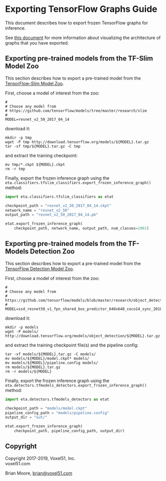 # Exporting TensorFlow Graphs Guide

This document describes how to export frozen TensorFlow graphs for inference.

See [this document](visualize_tf_graphs_guide.md) for more information about
visualizing the architecture of graphs that you have exported.


## Exporting pre-trained models from the TF-Slim Model Zoo

This section describes how to export a pre-trained model from the
[TensorFlow-Slim Model Zoo](https://github.com/tensorflow/models/tree/master/research/slim).

First, choose a model of interest from the zoo:

```shell
#
# Choose any model from
# https://github.com/tensorflow/models/tree/master/research/slim
#
MODEL=resnet_v2_50_2017_04_14
```

download it:

```
mkdir -p tmp
wget -P tmp http://download.tensorflow.org/models/${MODEL}.tar.gz
tar -xf tmp/${MODEL}.tar.gz -C tmp
```

and extract the training checkpoint:

```shell
mv tmp/*.ckpt ${MODEL}.ckpt
rm -r tmp
```

Finally, export the frozen inference graph using the
`eta.classifiers.tfslim_classifiers.export_frozen_inference_graph()` method:

```py
import eta.classifiers.tfslim_classifiers as etat

checkpoint_path = "resnet_v2_50_2017_04_14.ckpt"
network_name = "resnet_v2_50"
output_path = "resnet_v2_50_2017_04_14.pb"

etat.export_frozen_inference_graph(
    checkpoint_path, network_name, output_path, num_classes=1001)
```


## Exporting pre-trained models from the TF-Models Detection Zoo

This section describes how to export a pre-trained model from the
[TensorFlow Detection Model Zoo](
https://github.com/tensorflow/models/blob/master/research/object_detection/g3doc/detection_model_zoo.md).

First, choose a model of interest from the zoo:

```shell
#
# Choose any model from
# https://github.com/tensorflow/models/blob/master/research/object_detection/g3doc/detection_model_zoo.md
#
MODEL=ssd_resnet50_v1_fpn_shared_box_predictor_640x640_coco14_sync_2018_07_03
```

download it:

```
mkdir -p models
wget -P models/ http://download.tensorflow.org/models/object_detection/${MODEL}.tar.gz
```

and extract the training checkpoint file(s) and the pipeline config:

```shell
tar -xf models/${MODEL}.tar.gz -C models/
mv models/${MODEL}/model.ckpt* models/
mv models/${MODEL}/pipeline.config models/
rm models/${MODEL}.tar.gz
rm -r models/${MODEL}
```

Finally, export the frozen inference graph using the
`eta.detectors.tfmodels_detectors.export_frozen_inference_graph()` method:

```py
import eta.detectors.tfmodels_detectors as etat

checkpoint_path = "models/model.ckpt"
pipeline_config_path = "models/pipeline.config"
output_dir = "out/"

etat.export_frozen_inference_graph(
    checkpoint_path, pipeline_config_path, output_dir)
```


## Copyright

Copyright 2017-2019, Voxel51, Inc.<br>
voxel51.com

Brian Moore, brian@voxel51.com
